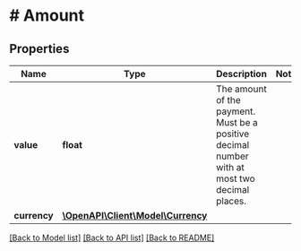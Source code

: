# # Amount

## Properties

Name | Type | Description | Notes
------------ | ------------- | ------------- | -------------
**value** | **float** | The amount of the payment. Must be a positive decimal number with at most two decimal places. |
**currency** | [**\OpenAPI\Client\Model\Currency**](Currency.md) |  |

[[Back to Model list]](../../README.md#models) [[Back to API list]](../../README.md#endpoints) [[Back to README]](../../README.md)
